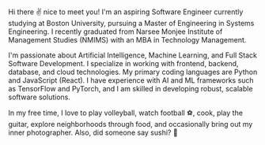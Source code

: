 Hi there ✌️ nice to meet you! I'm an aspiring Software Engineer currently studying at Boston University, pursuing a Master of Engineering in Systems Engineering. I recently graduated from Narsee Monjee Institute of Management Studies (NMIMS) with an MBA in Technology Management.

I'm passionate about Artificial Intelligence, Machine Learning, and Full Stack Software Development. I specialize in working with frontend, backend, database, and cloud technologies. My primary coding languages are Python and JavaScript (React). I have experience with AI and ML frameworks such as TensorFlow and PyTorch, and I am skilled in developing robust, scalable software solutions.

In my free time, I love to play volleyball, watch football ⚽, cook, play the guitar, explore neighborhoods through food, and occasionally bring out my inner photographer. Also, did someone say sushi? 🍣